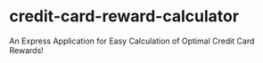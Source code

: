 # credit-card-reward-calculator
An Express Application for Easy Calculation of Optimal Credit Card Rewards!
